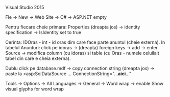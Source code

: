 Visual Studio 2015

Fle -> New -> Web Site -> C# -> ASP.NET empty

Pentru fiecare cheie primara: Properties (dreapta jos) -> identity specification -> IsIdentity set to true

Cerinta: IDOras - int - id oras dim care face parte anuntul (cheie externa). In tabelul Anunturi: click pe idoras -> (dreapta) foreign keys -> add -> enter. Source -> modifica column (cu idoras) si table (cu Oras - numele celuilalt tabel din care e cheia externa).

Dublu click pe database.mdf -> copy connection string (dreapta jos) -> paste la <asp:SqlDataSource ... ConnectionString="...**aici**..."


Tools -> Options -> All Languages -> General -> Word wrap -> enable Show visual glyphs for word wrap
